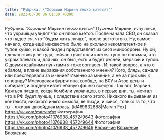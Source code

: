 ```yaml
---
title: "Рубрика: \"Хороший Марвин плохо кается\""
date: 2023-03-30 06:01:00 +0300
---
```


Рубрика: "Хороший Марвин плохо кается"
Пусечка Марвин, испугался, что украинцы увидят что он плохо кается.
После начала СВО, он сказал что надеется, что "будем жить лучше", после всего этого. Ну, самое начало, когда ещё неизвестно было, на сколько некомпетентное и тупое хуйло, и какой пиздец представляет из себя минобороны.
Ну ой, сделал ставку не туда, сейчас трясётся и кается, тупо не понимая, что украм плевать и, для них, он был, есть и будет руснёй, мерзкой и тупой. С двумя крайними пунктами я тоже согласен.
И, такой вопрос, а что с ебалом, в плане выражения собственного мнения? Кого, блядь, сажали или преследовали за мнение? Именно за мнение, а не за призывы к геноциду? Московская фуррятина, вообще, на ВСУ и Азов деньги собирает, и поддерживает ебаную фашню всецело.
Так вот, Марвин. Каяться поздно, когда бомбили украинцев, в первые дни, ты, мечтал что в РФ будет лучше, в следствие всего этого. Никакого вырывания из контекста, никакого иного смысла, не пизди, и кайся, только за то, что ты - лживая шизойдная мразь.
[id469832888|Marvin Fox]
<a class="vk-attach" href="https://vk.com/marvinfox">https://vk.com/marvinfox</a>
Фотография
<a class="vk-attach" href="https://vk.com/photo41076938_457249643">https://vk.com/photo41076938_457249643</a>
Фотография
<a class="vk-attach" href="https://vk.com/photo41076938_457249644">https://vk.com/photo41076938_457249644</a>
Фотография
<a class="vk-attach" href="https://vk.com/photo41076938_457249646">https://vk.com/photo41076938_457249646</a>
<a class="vk-attach" href="https://vk.com/photo41076938_457249643">Вложение</a>
<a class="vk-attach" href="https://vk.com/photo41076938_457249644">Вложение</a>
<a class="vk-attach" href="https://vk.com/photo41076938_457249646">Вложение</a>

